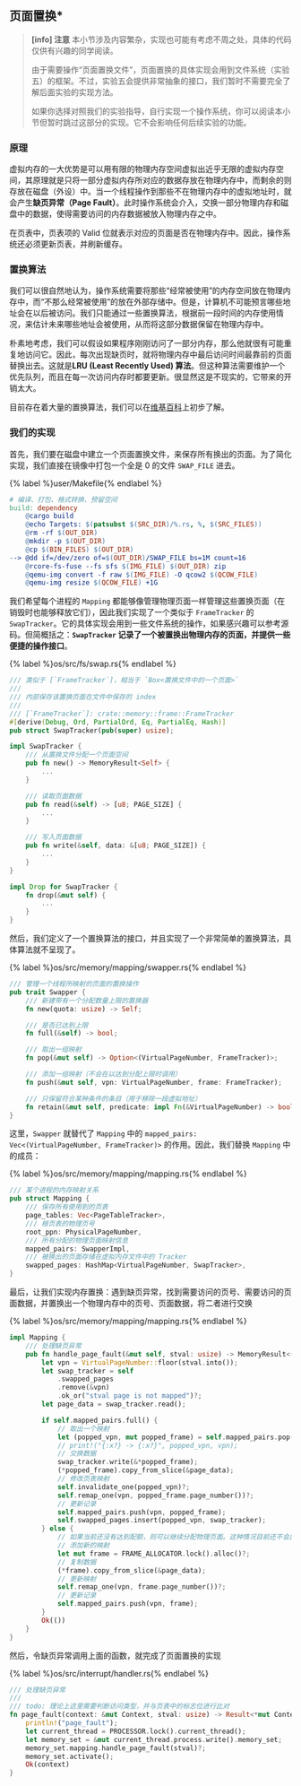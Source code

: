 ## 页面置换\*

> **[info] 注意**
> 本小节涉及内容繁杂，实现也可能有考虑不周之处，具体的代码仅供有兴趣的同学阅读。
>
> 由于需要操作“页面置换文件”，页面置换的具体实现会用到文件系统（实验五）的框架。不过，实验五会提供非常抽象的接口，我们暂时不需要完全了解后面实验的实现方法。
>
> 如果你选择对照我们的实验指导，自行实现一个操作系统，你可以阅读本小节但暂时跳过这部分的实现。它不会影响任何后续实验的功能。

### 原理

虚拟内存的一大优势是可以用有限的物理内存空间虚拟出近乎无限的虚拟内存空间，其原理就是只将一部分虚拟内存所对应的数据存放在物理内存中，而剩余的则存放在磁盘（外设）中。当一个线程操作到那些不在物理内存中的虚拟地址时，就会产生**缺页异常（Page Fault）**。此时操作系统会介入，交换一部分物理内存和磁盘中的数据，使得需要访问的内存数据被放入物理内存之中。

在页表中，页表项的 Valid 位就表示对应的页面是否在物理内存中。因此，操作系统还必须更新页表，并刷新缓存。

### 置换算法

我们可以很自然地认为，操作系统需要将那些“经常被使用”的内存空间放在物理内存中，而“不那么经常被使用”的放在外部存储中。但是，计算机不可能预言哪些地址会在以后被访问。我们只能通过一些置换算法，根据前一段时间的内存使用情况，来估计未来哪些地址会被使用，从而将这部分数据保留在物理内存中。

朴素地考虑，我们可以假设如果程序刚刚访问了一部分内存，那么他就很有可能重复地访问它。因此，每次出现缺页时，就将物理内存中最后访问时间最靠前的页面替换出去。这就是**LRU (Least Recently Used) 算法**。但这种算法需要维护一个优先队列，而且在每一次访问内存时都要更新。很显然这是不现实的，它带来的开销太大。

目前存在着大量的置换算法，我们可以在[维基百科](https://en.wikipedia.org/wiki/Page_replacement_algorithm)上初步了解。

### 我们的实现

首先，我们要在磁盘中建立一个页面置换文件，来保存所有换出的页面。为了简化实现，我们直接在镜像中打包一个全是 0 的文件 `SWAP_FILE` 进去。

{% label %}user/Makefile{% endlabel %}

```makefile
# 编译、打包、格式转换、预留空间
build: dependency
	@cargo build
	@echo Targets: $(patsubst $(SRC_DIR)/%.rs, %, $(SRC_FILES))
	@rm -rf $(OUT_DIR)
	@mkdir -p $(OUT_DIR)
	@cp $(BIN_FILES) $(OUT_DIR)
-->	@dd if=/dev/zero of=$(OUT_DIR)/SWAP_FILE bs=1M count=16
	@rcore-fs-fuse --fs sfs $(IMG_FILE) $(OUT_DIR) zip
	@qemu-img convert -f raw $(IMG_FILE) -O qcow2 $(QCOW_FILE)
	@qemu-img resize $(QCOW_FILE) +1G
```

我们希望每个进程的 `Mapping` 都能够像管理物理页面一样管理这些置换页面（在销毁时也能够释放它们），因此我们实现了一个类似于 `FrameTracker` 的 `SwapTracker`。它的具体实现会用到一些文件系统的操作，如果感兴趣可以参考源码。但简概括之：**`SwapTracker` 记录了一个被置换出物理内存的页面，并提供一些便捷的操作接口**。

{% label %}os/src/fs/swap.rs{% endlabel %}

```rust
/// 类似于 [`FrameTracker`]，相当于 `Box<置换文件中的一个页面>`
///
/// 内部保存该置换页面在文件中保存的 index
///
/// [`FrameTracker`]: crate::memory::frame::FrameTracker
#[derive(Debug, Ord, PartialOrd, Eq, PartialEq, Hash)]
pub struct SwapTracker(pub(super) usize);

impl SwapTracker {
    /// 从置换文件分配一个页面空间
    pub fn new() -> MemoryResult<Self> {
        ...
    }

    /// 读取页面数据
    pub fn read(&self) -> [u8; PAGE_SIZE] {
        ...
    }

    /// 写入页面数据
    pub fn write(&self, data: &[u8; PAGE_SIZE]) {
        ...
    }
}

impl Drop for SwapTracker {
    fn drop(&mut self) {
        ...
    }
}
```

然后，我们定义了一个置换算法的接口，并且实现了一个非常简单的置换算法，具体算法就不呈现了。

{% label %}os/src/memory/mapping/swapper.rs{% endlabel %}

```rust
/// 管理一个线程所映射的页面的置换操作
pub trait Swapper {
    /// 新建带有一个分配数量上限的置换器
    fn new(quota: usize) -> Self;

    /// 是否已达到上限
    fn full(&self) -> bool;

    /// 取出一组映射
    fn pop(&mut self) -> Option<(VirtualPageNumber, FrameTracker)>;

    /// 添加一组映射（不会在以达到分配上限时调用）
    fn push(&mut self, vpn: VirtualPageNumber, frame: FrameTracker);

    /// 只保留符合某种条件的条目（用于移除一段虚拟地址）
    fn retain(&mut self, predicate: impl Fn(&VirtualPageNumber) -> bool);
}
```

这里，`Swapper` 就替代了 `Mapping` 中的 `mapped_pairs: Vec<(VirtualPageNumber, FrameTracker)>` 的作用。因此，我们替换 `Mapping` 中的成员：

{% label %}os/src/memory/mapping/mapping.rs{% endlabel %}

```rust
/// 某个进程的内存映射关系
pub struct Mapping {
    /// 保存所有使用到的页表
    page_tables: Vec<PageTableTracker>,
    /// 根页表的物理页号
    root_ppn: PhysicalPageNumber,
    /// 所有分配的物理页面映射信息
    mapped_pairs: SwapperImpl,
    /// 被换出的页面存储在虚拟内存文件中的 Tracker
    swapped_pages: HashMap<VirtualPageNumber, SwapTracker>,
}
```

最后，让我们实现内存置换：遇到缺页异常，找到需要访问的页号、需要访问的页面数据，并置换出一个物理内存中的页号、页面数据，将二者进行交换

{% label %}os/src/memory/mapping/mapping.rs{% endlabel %}

```rust
impl Mapping {
    /// 处理缺页异常
    pub fn handle_page_fault(&mut self, stval: usize) -> MemoryResult<()> {
        let vpn = VirtualPageNumber::floor(stval.into());
        let swap_tracker = self
            .swapped_pages
            .remove(&vpn)
            .ok_or("stval page is not mapped")?;
        let page_data = swap_tracker.read();

        if self.mapped_pairs.full() {
            // 取出一个映射
            let (popped_vpn, mut popped_frame) = self.mapped_pairs.pop().unwrap();
            // print!("{:x?} -> {:x?}", popped_vpn, vpn);
            // 交换数据
            swap_tracker.write(&*popped_frame);
            (*popped_frame).copy_from_slice(&page_data);
            // 修改页表映射
            self.invalidate_one(popped_vpn)?;
            self.remap_one(vpn, popped_frame.page_number())?;
            // 更新记录
            self.mapped_pairs.push(vpn, popped_frame);
            self.swapped_pages.insert(popped_vpn, swap_tracker);
        } else {
            // 如果当前还没有达到配额，则可以继续分配物理页面。这种情况目前还不会出现
            // 添加新的映射
            let mut frame = FRAME_ALLOCATOR.lock().alloc()?;
            // 复制数据
            (*frame).copy_from_slice(&page_data);
            // 更新映射
            self.remap_one(vpn, frame.page_number())?;
            // 更新记录
            self.mapped_pairs.push(vpn, frame);
        }
        Ok(())
    }
}
```

然后，令缺页异常调用上面的函数，就完成了页面置换的实现

{% label %}os/src/interrupt/handler.rs{% endlabel %}

```rust
/// 处理缺页异常
///
/// todo: 理论上这里需要判断访问类型，并与页表中的标志位进行比对
fn page_fault(context: &mut Context, stval: usize) -> Result<*mut Context, String> {
    println!("page_fault");
    let current_thread = PROCESSOR.lock().current_thread();
    let memory_set = &mut current_thread.process.write().memory_set;
    memory_set.mapping.handle_page_fault(stval)?;
    memory_set.activate();
    Ok(context)
}
```

